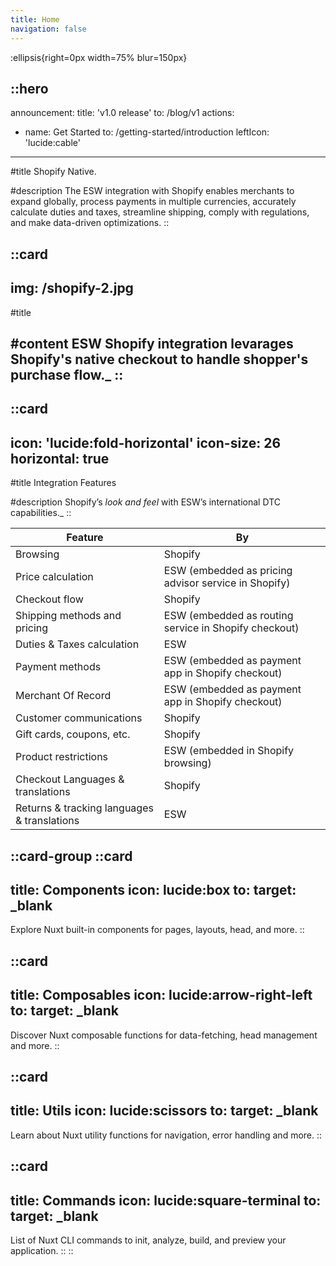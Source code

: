 ```yaml
---
title: Home
navigation: false
---
```


:ellipsis{right=0px width=75% blur=150px}

::hero
---
announcement:
  title: 'v1.0 release'
  to: /blog/v1
actions:
  - name: Get Started
    to: /getting-started/introduction
    leftIcon: 'lucide:cable'
---

#title
Shopify Native.

#description
The ESW integration with Shopify enables merchants to expand globally, process payments in multiple currencies, accurately calculate duties and taxes, streamline shipping, comply with regulations, and make data-driven optimizations.
::

::card
---
img: /shopify-2.jpg
---
#title

#content
ESW Shopify integration levarages Shopify's native checkout to handle shopper's purchase flow._
::
---

::card
---
icon: 'lucide:fold-horizontal'
icon-size: 26
horizontal: true
---

#title
Integration Features

#description
Shopify’s *look and feel* with ESW’s international DTC capabilities._
::

<div class="overflow-x-auto rounded-md border border-gray-200 dark:border-gray-700 shadow-sm my-8">
  <table class="min-w-full border-collapse">
    <thead class="bg-gray-100 dark:bg-gray-800">
      <tr>
        <th class="border-b border-gray-200 dark:border-gray-700 px-4 py-3 text-left text-sm font-semibold text-gray-700 dark:text-gray-100">Feature</th>
        <th class="border-b border-gray-200 dark:border-gray-700 px-4 py-3 text-left text-sm font-semibold text-gray-700 dark:text-gray-100">By</th>
      </tr>
    </thead>
    <tbody class="bg-white dark:bg-gray-900">
      <tr>
        <td class="border-b border-gray-200 dark:border-gray-700 px-4 py-3 text-gray-800 dark:text-gray-200">Browsing</td>
        <td class="border-b border-gray-200 dark:border-gray-700 px-4 py-3 text-gray-800 dark:text-gray-200">Shopify</td>
      </tr>
      <tr>
        <td class="border-b border-gray-200 dark:border-gray-700 px-4 py-3 text-gray-800 dark:text-gray-200">Price calculation</td>
        <td class="border-b border-gray-200 dark:border-gray-700 px-4 py-3 text-gray-800 dark:text-gray-200">ESW (embedded as pricing advisor service in Shopify)</td>
      </tr>
      <tr>
        <td class="border-b border-gray-200 dark:border-gray-700 px-4 py-3 text-gray-800 dark:text-gray-200">Checkout flow</td>
        <td class="border-b border-gray-200 dark:border-gray-700 px-4 py-3 text-gray-800 dark:text-gray-200">Shopify</td>
      </tr>
      <tr>
        <td class="border-b border-gray-200 dark:border-gray-700 px-4 py-3 text-gray-800 dark:text-gray-200">Shipping methods and pricing</td>
        <td class="border-b border-gray-200 dark:border-gray-700 px-4 py-3 text-gray-800 dark:text-gray-200">ESW (embedded as routing service in Shopify checkout)</td>
      </tr>
      <tr>
        <td class="border-b border-gray-200 dark:border-gray-700 px-4 py-3 text-gray-800 dark:text-gray-200">Duties &amp; Taxes calculation</td>
        <td class="border-b border-gray-200 dark:border-gray-700 px-4 py-3 text-gray-800 dark:text-gray-200">ESW</td>
      </tr>
      <tr>
        <td class="border-b border-gray-200 dark:border-gray-700 px-4 py-3 text-gray-800 dark:text-gray-200">Payment methods</td>
        <td class="border-b border-gray-200 dark:border-gray-700 px-4 py-3 text-gray-800 dark:text-gray-200">ESW (embedded as payment app in Shopify checkout)</td>
      </tr>
      <tr>
        <td class="border-b border-gray-200 dark:border-gray-700 px-4 py-3 text-gray-800 dark:text-gray-200">Merchant Of Record</td>
        <td class="border-b border-gray-200 dark:border-gray-700 px-4 py-3 text-gray-800 dark:text-gray-200">ESW (embedded as payment app in Shopify checkout)</td>
      </tr>
      <tr>
        <td class="border-b border-gray-200 dark:border-gray-700 px-4 py-3 text-gray-800 dark:text-gray-200">Customer communications</td>
        <td class="border-b border-gray-200 dark:border-gray-700 px-4 py-3 text-gray-800 dark:text-gray-200">Shopify</td>
      </tr>
      <tr>
        <td class="border-b border-gray-200 dark:border-gray-700 px-4 py-3 text-gray-800 dark:text-gray-200">Gift cards, coupons, etc.</td>
        <td class="border-b border-gray-200 dark:border-gray-700 px-4 py-3 text-gray-800 dark:text-gray-200">Shopify</td>
      </tr>
      <tr>
        <td class="border-b border-gray-200 dark:border-gray-700 px-4 py-3 text-gray-800 dark:text-gray-200">Product restrictions</td>
        <td class="border-b border-gray-200 dark:border-gray-700 px-4 py-3 text-gray-800 dark:text-gray-200">ESW (embedded in Shopify browsing)</td>
      </tr>
      <tr>
        <td class="border-b border-gray-200 dark:border-gray-700 px-4 py-3 text-gray-800 dark:text-gray-200">Checkout Languages &amp; translations</td>
        <td class="border-b border-gray-200 dark:border-gray-700 px-4 py-3 text-gray-800 dark:text-gray-200">Shopify</td>
      </tr>
      <tr>
        <td class="px-4 py-3 text-gray-800 dark:text-gray-200">Returns &amp; tracking languages &amp; translations</td>
        <td class="px-4 py-3 text-gray-800 dark:text-gray-200">ESW</td>
      </tr>
    </tbody>
  </table>
</div>




::card-group
  ::card
  ---
  title: Components
  icon: lucide:box
  to: 
  target: _blank
  ---
  Explore Nuxt built-in components for pages, layouts, head, and more.
  ::

  ::card
  ---
  title: Composables
  icon: lucide:arrow-right-left
  to: 
  target: _blank
  ---
  Discover Nuxt composable functions for data-fetching, head management and more.
  ::

  ::card
  ---
  title: Utils
  icon: lucide:scissors
  to: 
  target: _blank
  ---
  Learn about Nuxt utility functions for navigation, error handling and more.
  ::

  ::card
  ---
  title: Commands
  icon: lucide:square-terminal
  to: 
  target: _blank
  ---
  List of Nuxt CLI commands to init, analyze, build, and preview your application.
  ::
::

